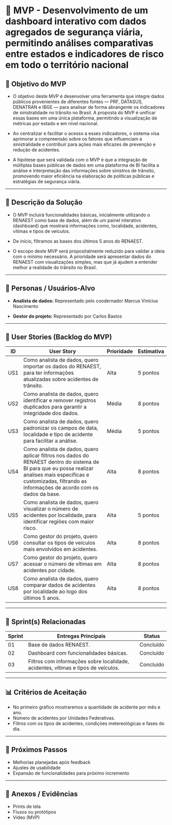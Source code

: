 # 📌 MVP - Desenvolvimento de um dashboard interativo com dados agregados de segurança viária, permitindo análises comparativas entre estados e indicadores de risco em todo o território nacional

## 🎯 Objetivo do MVP

- O objetivo deste MVP é desenvolver uma ferramenta que integre dados públicos provenientes de diferentes fontes — PRF, DATASUS, DENATRAN e IBGE — para analisar de forma abrangente os indicadores de sinistralidade no trânsito no Brasil. A proposta do MVP é unificar essas bases em uma única plataforma, permitindo a visualização de métricas por estado e em nível nacional.

- Ao centralizar e facilitar o acesso a esses indicadores, o sistema visa aprimorar a compreensão sobre os fatores que influenciam a sinistralidade e contribuir para ações mais eficazes de prevenção e redução de acidentes.

- A hipótese que será validada com o MVP é que a integração de múltiplas bases públicas de dados em uma plataforma de BI facilita a análise e interpretação das informações sobre sinistros de trânsito, promovendo maior eficiência na elaboração de políticas públicas e estratégias de segurança viária.

---

## 📝 Descrição da Solução
 
- O MVP incluirá funcionalidades básicas, inicialmente utilizando o RENAEST como base de dados, além de um painel interativo (dashboard) que mostrará informações como, localidade, acidentes, vítimas e tipos de veículos.

- De início, filtramos as bases dos últimos 5 anos do RENAEST.
  
- O escopo deste MVP será propositalmente reduzido para validar a ideia com o mínimo necessário. A prioridade será apresentar dados do RENAEST com visualizações simples, mas que já ajudem a entender melhor a realidade do trânsito no Brasil.
---

## 👥 Personas / Usuários-Alvo
- **Analista de dados:** Representado pelo coodernador Marcus Vinícius Nascimento
  
- **Gestor do projeto:** Representado por Carlos Bastos 
---

## 🔑 User Stories (Backlog do MVP)
| ID  | User Story                                                                 | Prioridade | Estimativa |
|-----|-----------------------------------------------------------------------------|------------|------------|
| US1 | Como analista de dados, quero importar os dados do RENAEST, para ter informações atualizadas sobre acidentes de trânsito.        | Alta       | 5 pontos   |
| US2 | Como analista de dados, quero identificar e remover registros duplicados para garantir a integridade dos dados.         | Média      | 8 pontos   |
| US3 | Como analista de dados, quero padronizar os campos de data, localidade e tipo de acidente para facilitar a análise.        | Média       | 5 pontos   |
| US4 | Como analista de dados, quero aplicar filtros nos dados do RENAEST dentro do sistema de BI para que eu possa realizar analises mais especificas e customizadas, filtrando as informações de acordo com os dados da base.         | Alta      | 8 pontos   |
| US5 | Como analista de dados, quero visualizar o número de acidentes por localidade, para identificar regiões com maior risco.        | Alta       | 5 pontos   |
| US6 |Como gestor do projeto, quero consultar os tipos de veículos mais envolvidos em acidentes.    | Alta      | 8 pontos   |
| US7 | Como gestor do projeto, quero acessar o número de vítimas em acidentes por cidade.        | Alta       | 8 pontos   |
| US8 |Como analista de dados, quero comparar dados de acidentes por localidade ao logo dos últimos 5 anos. | Alta      | 8 pontos   |


---

## 📅 Sprint(s) Relacionadas
| Sprint | Entregas Principais                          | Status   |
|--------|----------------------------------------------|----------|
| 01     | Base de dados RENAEST.                        | Concluído|
| 02     | Dashboard com funcionalidades básicas.        | Concluído |
| 03     | Filtros com informações sobre localidade, acidentes, vítimas e tipos de veículos.      | Concluído |


---

## 📊 Critérios de Aceitação
- No primeiro gráfico mostraremos a quantidade de acidente por mês e ano.  
- Número de acidentes por Unidades Federativas.  
- Filtros com os tipos de acidentes, condições metereológicas e fases do dia.  

---

## 🚀 Próximos Passos
- Melhorias planejadas após feedback  
- Ajustes de usabilidade  
- Expansão de funcionalidades para próximo incremento  

---

## 📂 Anexos / Evidências
- Prints de tela  
- Fluxos ou protótipos  
- Vídeo (MVP)  
